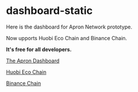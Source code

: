 # dashboard-static

Here is the dashboard for Apron Network prototype.  

Now upports Huobi Eco Chain and Binance Chain.

**It's free for all developers.**

[The Apron Dashboard](https://dashboard.apron.network)  
 
[Huobi Eco Chain](https://github.com/HuobiGroup/huobi-eco-chain)  

[Binance Chain](https://github.com/binance-chain/bsc)  
